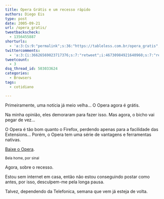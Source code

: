 ```yaml
---
title: Opera Grátis e um recesso rápido
authors: Diego Eis
type: post
date: 2005-09-21
url: /opera_gratis/
tweetbackscheck:
  - 1356455887
shorturls:
  - 'a:3:{s:9:"permalink";s:36:"https://tableless.com.br/opera_gratis";s:7:"tinyurl";s:26:"https://tinyurl.com/3hbabvq";s:4:"isgd";s:19:"https://is.gd/2gSGCP";}'
twittercomments:
  - 'a:3:{i:36626569023717376;s:7:"retweet";i:46730984921640960;s:7:"retweet";i:46723368120098816;s:7:"retweet";}'
tweetcount:
  - 3
dsq_thread_id: 503033624
categories:
  - Browsers
tags:
  - cotidiano

---
```

Primeiramente, uma notícia já meio velha&#8230; O Opera agora é grátis.
  
Na minha opinião, eles demoraram para fazer isso. Mas agora, o bicho vai pegar de vez&#8230; 
  
O Opera é tão bom quanto o Firefox, perdendo apenas para a facilidade das Extensions&#8230; Porém, o Opera tem uma série de vantagens e ferramentas nativas. 

[Baixe o Opera][1].
  
<small>Bela home, por sinal</small> 

Agora, sobre o recesso.
  
Estou sem internet em casa, então não estou conseguindo postar como antes, por isso, desculpem-me pela longa pausa.
  
Talvez, dependendo da Telefonica, semana que vem já esteja de volta.

 [1]: https://www.opera.com/